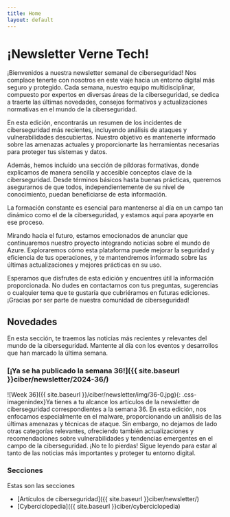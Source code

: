```yaml
---
title: Home
layout: default
---
```


# ¡Newsletter Verne Tech!

¡Bienvenidos a nuestra newsletter semanal de ciberseguridad! Nos complace tenerte con nosotros en este viaje hacia un entorno digital más seguro y protegido. Cada semana, nuestro equipo multidisciplinar, compuesto por expertos en diversas áreas de la ciberseguridad, se dedica a traerte las últimas novedades, consejos formativos y actualizaciones normativas en el mundo de la ciberseguridad.

En esta edición, encontrarás un resumen de los incidentes de ciberseguridad más recientes, incluyendo análisis de ataques y vulnerabilidades descubiertas. Nuestro objetivo es mantenerte informado sobre las amenazas actuales y proporcionarte las herramientas necesarias para proteger tus sistemas y datos.

Además, hemos incluido una sección de píldoras formativas, donde explicamos de manera sencilla y accesible conceptos clave de la ciberseguridad. Desde términos básicos hasta buenas prácticas, queremos asegurarnos de que todos, independientemente de su nivel de conocimiento, puedan beneficiarse de esta información.

La formación constante es esencial para mantenerse al día en un campo tan dinámico como el de la ciberseguridad, y estamos aquí para apoyarte en ese proceso.

Mirando hacia el futuro, estamos emocionados de anunciar que continuaremos nuestro proyecto integrando noticias sobre el mundo de Azure. Exploraremos cómo esta plataforma puede mejorar la seguridad y eficiencia de tus operaciones, y te mantendremos informado sobre las últimas actualizaciones y mejores prácticas en su uso.

Esperamos que disfrutes de esta edición y encuentres útil la información proporcionada. No dudes en contactarnos con tus preguntas, sugerencias o cualquier tema que te gustaría que cubriéramos en futuras ediciones. ¡Gracias por ser parte de nuestra comunidad de ciberseguridad!

## Novedades

En esta sección, te traemos las noticias más recientes y relevantes del mundo de la ciberseguridad. Mantente al día con los eventos y desarrollos que han marcado la última semana.

### [¡Ya se ha publicado la semana 36!]({{ site.baseurl }}ciber/newsletter/2024-36/)
![Week 36]({{ site.baseurl }}/ciber/newsletter/img/36-0.jpg){: .css-imagenindex}Ya tienes a tu alcance los artículos de la newsletter de ciberseguridad correspondientes a la semana 36. En esta edición, nos enfocamos especialmente en el malware, proporcionando un análisis de las últimas amenazas y técnicas de ataque. Sin embargo, no dejamos de lado otras categorías relevantes, ofreciendo también actualizaciones y recomendaciones sobre vulnerabilidades y tendencias emergentes en el campo de la ciberseguridad. ¡No te lo pierdas! Sigue leyendo para estar al tanto de las noticias más importantes y proteger tu entorno digital.

### Secciones
Estas son las secciones
- [Artículos de ciberseguridad]({{ site.baseurl }}ciber/newsletter/)
- [Cyberciclopedia]({{ site.baseurl }}ciber/cyberciclopedia)
